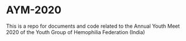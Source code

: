 # AYM-2020
This is a repo for documents and code related to the Annual Youth Meet 2020 of the Youth Group of Hemophilia Federation (India)
